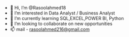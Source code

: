 - 👋 Hi, I’m @Rasoolahmed18
- 👀 I’m interested in Data Analyst / Business Analyst
- 🌱 I’m currently learning SQL,EXCEL,POWER BI, Python
- 💞️ I’m looking to collaborate on new opportunities 
- 📫 mail - rasoolahmed216@gmail.com 

<!---
Rasoolahmed18/Rasoolahmed18 is a ✨ special ✨ repository because its `README.md` (this file) appears on your GitHub profile.
You can click the Preview link to take a look at your changes.
--->
